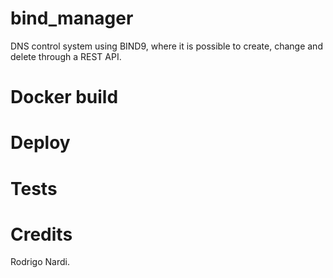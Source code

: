 # bind_manager
DNS control system using BIND9, where it is possible to create, change and delete through a REST API.

# Docker build

# Deploy

# Tests

# Credits

Rodrigo Nardi. 